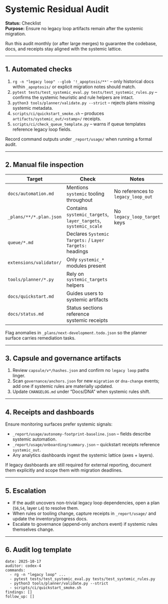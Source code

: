 <!-- markdownlint-disable MD013 -->
# Systemic Residual Audit

**Status:** Checklist  
**Purpose:** Ensure no legacy loop artifacts remain after the systemic migration.

Run this audit monthly (or after large merges) to guarantee the codebase, docs, and
receipts stay aligned with the systemic lattice.

---

## 1. Automated checks

1. `rg -n "legacy loop" --glob '!_apoptosis/**'` – only historical docs within `_apoptosis/`
   or explicit migration notes should match.
2. `pytest tests/test_systemic_eval.py tests/test_systemic_rules.py` – confirms the
   systemic heuristic and rule helpers are intact.
3. `python3 tools/planner/validate.py --strict` – rejects plans missing systemic metadata.
4. `scripts/ci/quickstart_smoke.sh` – produces `artifacts/systemic_out/<stamp>/` receipts.
5. `scripts/ci/check_queue_template.py` – warns if queue templates reference legacy loop fields.

Record command outputs under `_report/usage/` when running a formal audit.

---

## 2. Manual file inspection

| Target | Check | Notes |
|--------|-------|-------|
| `docs/automation.md` | Mentions `systemic` tooling throughout | No references to `legacy_loop_out` |
| `_plans/**/*.plan.json` | Contains `systemic_targets`, `layer_targets`, `systemic_scale` | No `legacy_loop_target` keys |
| `queue/*.md` | Declares `Systemic Targets:` / `Layer Targets:` headings | |
| `extensions/validator/` | Only `systemic_*` modules present | |
| `tools/planner/*.py` | Rely on `systemic_targets` helpers | |
| `docs/quickstart.md` | Guides users to systemic artifacts | |
| `docs/status.md` | Status sections reference systemic receipts | |

Flag anomalies in `_plans/next-development.todo.json` so the planner surface carries remediation tasks.

---

## 3. Capsule and governance artifacts

1. Review `capsule/v*/hashes.json` and confirm no `legacy loop` paths linger.
2. Scan `governance/anchors.json` for new `migration` or `dna-change` events;
   add one if systemic rules are materially updated.
3. Update `CHANGELOG.md` under “Docs/DNA” when systemic rules shift.

---

## 4. Receipts and dashboards

Ensure monitoring surfaces prefer systemic signals:

- `_report/usage/autonomy-footprint-baseline.json` – fields describe systemic automation.
- `_report/usage/onboarding/summary.json` – quickstart receipts reference `systemic_out`.
- Any analytics dashboards ingest the systemic lattice (axes + layers).

If legacy dashboards are still required for external reporting, document them explicitly
and scope them with migration deadlines.

---

## 5. Escalation

- If the audit uncovers non-trivial legacy loop dependencies, open a plan (`S6`,`S4`, layer `L4`)
  to resolve them.
- When rules or tooling change, capture receipts in `_report/usage/` and update the
  inventory/progress docs.
- Escalate to governance (append-only anchors event) if systemic rules themselves change.

---

## 6. Audit log template

```
date: 2025-10-17
auditor: codex-4
commands:
  - rg -n "legacy loop" ...
  - pytest tests/test_systemic_eval.py tests/test_systemic_rules.py
  - python3 tools/planner/validate.py --strict
  - scripts/ci/quickstart_smoke.sh
findings: []
follow_up: []
```
